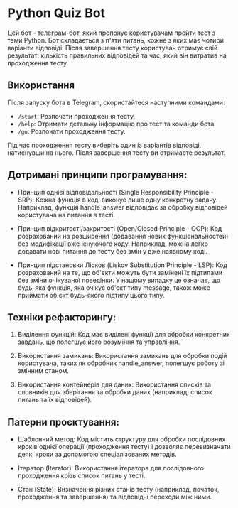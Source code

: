 # Python Quiz Bot

Цей бот - телеграм-бот, який пропонує користувачам пройти тест з теми Python. 
Бот складається з п'яти питань, кожне з яких має чотири варіанти відповіді. 
Після завершення тесту користувач отримує свій результат: кількість правильних відповідей та час, який він витратив на проходження тесту.

## Використання

Після запуску бота в Telegram, скористайтеся наступними командами:

- `/start`: Розпочати проходження тесту.
- `/help`: Отримати детальну інформацію про тест та команди бота.
- `/go`: Розпочати проходження тесту.

Під час проходження тесту виберіть один із варіантів відповіді, натиснувши на нього. Після завершення тесту ви отримаєте результат.

## Дотримані принципи програмування:
- Принцип однієї відповідальності (Single Responsibility Principle - SRP): Кожна функція в коді виконує лише одну конкретну задачу. 
Наприклад, функція handle_answer відповідає за обробку відповідей користувача на питання в тесті.

- Принцип відкритості/закритості (Open/Closed Principle - OCP): Код розрахований на розширення (додавання нових функціональностей) без модифікації вже існуючого коду. 
Наприклад, можна легко додавати нові питання до тесту без змін у вже наявному коді.

- Принцип підстановки Лісков (Liskov Substitution Principle - LSP): Код розрахований на те, що об'єкти можуть бути замінені їх підтипами без зміни очікуваної поведінки. 
У нашому випадку це означає, що будь-яка функція, яка очікує об'єкт типу message, також може приймати об'єкт будь-якого підтипу цього типу.

## Техніки рефакторингу:
1. Виділення функцій: Код має виділені функції для обробки конкретних завдань, що полегшує його розуміння та управління.

2. Використання замикань: Використання замикань для обробки подій користувача, таких як обробник handle_answer, полегшує роботу зі змінним станом.

3. Використання контейнерів для даних: Використання списків та словників для зберігання та обробки даних (наприклад, список питань та їх відповідей).

## Патерни проєктування:
- Шаблонний метод: Код містить структуру для обробки послідовних кроків однієї операції (проходження тесту) і дозволяє перевизначати деякі кроки за допомогою спеціалізованих методів.

- Ітератор (Iterator): Використання ітератора для послідовного проходження крізь список питань у тесті.

- Cтан (State): Визначення різних станів тесту (наприклад, початок, проходження та завершення) та відповідні переходи між ними.
